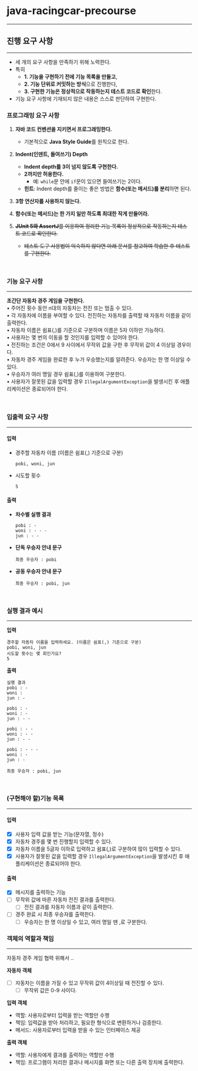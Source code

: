 # java-racingcar-precourse
- - -

진행 요구 사항
---
- - - 
- 세 개의 요구 사항을 만족하기 위해 노력한다.
- 특히 
  - **1. 기능을 구현하기 전에 기능 목록을 만들고**, 
  - **2. 기능 단위로 커밋하는 방식**으로 진행한다,
  - **3. 구현한 기능은 정상적으로 작동하는지 테스트 코드로 확인**한다.
- 기능 요구 사항에 기재되지 않은 내용은 스스로 판단하여 구현한다.
### **프로그래밍 요구 사항**
1. **자바 코드 컨벤션을 지키면서 프로그래밍한다.**
   - 기본적으로 **Java Style Guide**를 원칙으로 한다.
2. **Indent(인덴트, 들여쓰기) Depth**
   - **Indent depth를 3이 넘지 않도록 구현한다.**
   - **2까지만 허용한다.**
     - 예: `while`문 안에 `if`문이 있으면 들여쓰기는 2이다.
   - **힌트**: Indent depth를 줄이는 좋은 방법은 **함수(또는 메서드)를 분리**하면 된다.

3. **3항 연산자를 사용하지 않는다.**

4. **함수(또는 메서드)는 한 가지 일만 하도록 최대한 작게 만들어라.**

5. ~~**JUnit 5와 AssertJ**를 이용하여 정리한 기능 목록이 정상적으로 작동하는지 테스트 코드로 확인한다.~~ 
   - ~~테스트 도구 사용법이 익숙하지 않다면 아래 문서를 참고하여 학습한 후 테스트를 구현한다.~~

<br>

### 기능 요구 사항
- - -
**초간단 자동차 경주 게임을 구현한다.**  
• 주어진 횟수 동안 n대의 자동차는 전진 또는 멈출 수 있다.  
• 각 자동차에 이름을 부여할 수 있다. 전진하는 자동차를 출력할 때 자동차 이름을 같이 출력한다.  
• 자동차 이름은 쉼표(,)를 기준으로 구분하며 이름은 5자 이하만 가능하다.  
• 사용자는 몇 번의 이동을 할 것인지를 입력할 수 있어야 한다.  
• 전진하는 조건은 0에서 9 사이에서 무작위 값을 구한 후 무작위 값이 4 이상일 경우이다.  
• 자동차 경주 게임을 완료한 후 누가 우승했는지를 알려준다. 우승자는 한 명 이상일 수 있다.  
• 우승자가 여러 명일 경우 쉼표(,)를 이용하여 구분한다.  
• 사용자가 잘못된 값을 입력할 경우 `IllegalArgumentException`을 발생시킨 후 애플리케이션은 종료되어야 한다.

<br>

### **입출력 요구 사항**
- - -

#### **입력**
- 경주할 자동차 이름 (이름은 쉼표(,) 기준으로 구분)
  ```
  pobi, woni, jun
  ```  
- 시도할 횟수
  ```
  5
  ```  

#### **출력**
- **차수별 실행 결과**
  ```
  pobi : -
  woni : - - -
  jun : - -
  ```  
- **단독 우승자 안내 문구**
  ```
  최종 우승자 : pobi
  ```  
- **공동 우승자 안내 문구**
  ```
  최종 우승자 : pobi, jun
  ```

<br>

### **실행 결과 예시**
- - -
**입력**
```
경주할 자동차 이름을 입력하세요. (이름은 쉼표(,) 기준으로 구분)  
pobi, woni, jun
시도할 횟수는 몇 회인가요?  
5
```  

**출력**
```
실행 결과  
pobi : -  
woni :  
jun : -  

pobi : -  
woni : -  
jun : - -  

pobi : - -  
woni : - -  
jun : - -  

pobi : - - -  
woni : -  
jun : -  

최종 우승자 : pobi, jun
```  

<br>

### (구현해야 할)기능 목록
- - -

#### 입력
- [x] 사용자 입력 값을 받는 기능(문자열, 정수)
- [x] 자동차 경주를 몇 번 진행할지 입력할 수 있다.
- [x] 자동차 이름을 5글자 이하로 입력하고 쉼표(,)로 구분하여 많이 입력할 수 있다.
- [x] 사용자가 잘못된 값을 입력할 경우 `IllegalArgumentException`을 발생시킨 후 애플리케이션은 종료되어야 한다.
#### 출력
- [x] 메시지를 출력하는 기능
- [ ] 무작위 값에 따른 자동차 전진 결과를 출력한다.
  - [ ] 전진 결과를 자동차 이름과 같이 출력한다.
- [ ] 경주 완료 시 최종 우승자를 출력한다.
  - [ ] 우승자는 한 명 이상일 수 있고, 여러 명일 땐 ,로 구분한다.

### 객체의 역할과 책임
- - -
자동차 경주 게임 협력 위해서 ..

**자동차 객체**
- [ ] 자동차는 이름을 가질 수 있고 무작위 값이 4이상일 때 전진할 수 있다.
    - [ ] 무작위 값은 0-9 사이다.

**입력 객체**
- 역할: 사용자로부터 입력을 받는 역할만 수행
- 책임: 입력값을 받아 처리하고, 필요한 형식으로 변환하거나 검증한다.
- 메서드: 사용자로부터 입력을 받을 수 있는 인터페이스 제공

**출력 객체**
- 역할: 사용자에게 결과를 출력하는 역할만 수행
- 책임: 프로그램이 처리한 결과나 메시지를 화면 또는 다른 출력 장치에 출력한다.

